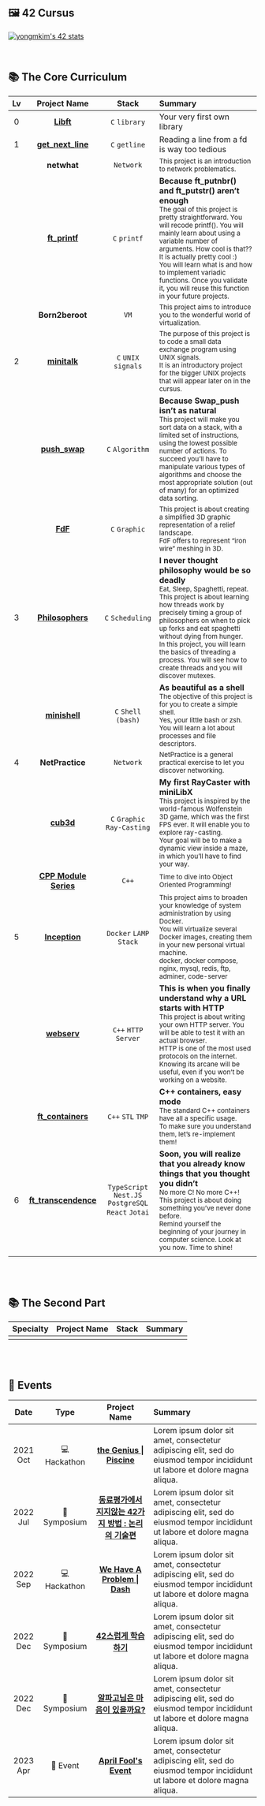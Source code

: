 ## 🖼️ 42 Cursus
<!--
[![yongmkim's 42 stats](https://badge42.vercel.app/api/v2/cl38txogk004909l100cr3o0d/stats?cursusId=9&coalitionId=piscine)](https://profile.intra.42.fr/users/yongmkim)
-->
<!--
[![yongmkim's 42 stats](https://badge42.vercel.app/api/v2/cl38txogk004909l100cr3o0d/stats?cursusId=21&coalitionId=86)](https://profile.intra.42.fr/users/yongmkim)
-->
[![yongmkim's 42 stats](https://badge.mediaplus.ma/darkblue/yongmkim?1337Badge=off&UM6P=off)](https://profile.intra.42.fr/users/yongmkim)

<br/>

## 📚 The Core Curriculum
<!--
|| **[pipex](https://github.com/ecole42-yoma/pipex)** | [![yongmkim's 42 pipex Score](https://badge42.vercel.app/api/v2/cl38txogk004909l100cr3o0d/project/2496548)](https://github.com/ecole42-yoma/pipex) | `C` `pipe` |  |
|| **[fract-ol](https://github.com/ecole42-yoma/fract-ol)** | [![yongmkim's 42 fract-ol Score](https://badge42.vercel.app/api/v2/cl38txogk004909l100cr3o0d/project/2496226)](https://github.com/ecole42-yoma/fract-ol) | `C` `Graphic` |  |
|| **[so-long](https://github.com/ecole42-yoma/so-long)** | [![yongmkim's 42 so_long Score](https://badge42.vercel.app/api/v2/cl38txogk004909l100cr3o0d/project/2542702)](https://github.com/ecole42-yoma/so-long) | `C` `Graphic` |  |
-->

| Lv | Project Name  |  Stack  |  Summary  |
|:---:|:---:|:---:|:---|
|0| **[Libft](https://github.com/ecole42-yoma/Libft)** | `C` `library` | Your very first own library |
|1| **[get_next_line](https://github.com/ecole42-yoma/get_next_line)** | `C` `getline` | Reading a line from a fd is way too tedious |
|| **netwhat** | `Network` | <sub> This project is an introduction to network problematics. </sub> |
|| **[ft_printf](https://github.com/ecole42-yoma/ft_printf)** | `C` `printf` | **Because ft_putnbr() and ft_putstr() aren’t enough** </br> <sub> The goal of this project is pretty straightforward. You will recode printf(). You will mainly learn about using a variable number of arguments. How cool is that?? It is actually pretty cool :) </br> You will learn what is and how to implement variadic functions. Once you validate it, you will reuse this function in your future projects. </sub> |
|| **Born2beroot** | `VM` | <sub> This project aims to introduce you to the wonderful world of virtualization. </sub> |
|2| **[minitalk](https://github.com/ecole42-yoma/minitalk)** | `C` `UNIX signals` | <sub> The purpose of this project is to code a small data exchange program using UNIX signals. </br> It is an introductory project for the bigger UNIX projects that will appear later on in the cursus. </sub> |
|| **[push_swap](https://github.com/ecole42-yoma/push_swap)** | `C` `Algorithm` | **Because Swap_push isn’t as natural** </br> <sub> This project will make you sort data on a stack, with a limited set of instructions, using the lowest possible number of actions. To succeed you’ll have to manipulate various types of algorithms and choose the most appropriate solution (out of many) for an optimized data sorting. </sub> |
|| **[FdF](https://github.com/ecole42-yoma/FdF)** | `C` `Graphic` | <sub> This project is about creating a simplified 3D graphic representation of a relief landscape. </br> FdF offers to represent “iron wire” meshing in 3D. </sub> |
|3| **[Philosophers](https://github.com/ecole42-yoma/Philosophers)** | `C` `Scheduling` | **I never thought philosophy would be so deadly** </br> <sub> Eat, Sleep, Spaghetti, repeat. </br> This project is about learning how threads work by precisely timing a group of philosophers on when to pick up forks and eat spaghetti without dying from hunger. </br> In this project, you will learn the basics of threading a process. You will see how to create threads and you will discover mutexes. </sub> |
|| **[minishell](https://github.com/ecole42-yoma/minishell)** | `C` `Shell (bash)` | **As beautiful as a shell** </br> <sub> The objective of this project is for you to create a simple shell. </br> Yes, your little bash or zsh. You will learn a lot about processes and file descriptors. </sub> |
|4| **NetPractice** | `Network` | <sub> NetPractice is a general practical exercise to let you discover networking. </sub> |
|| **[cub3d](https://github.com/ecole42-yoma/cub3d)** | `C` `Graphic` `Ray-Casting` | **My first RayCaster with miniLibX** </br> <sub> This project is inspired by the world-famous Wolfenstein 3D game, which was the first FPS ever. It will enable you to explore ray-casting. </br> Your goal will be to make a dynamic view inside a maze, in which you’ll have to find your way. </sub> |
|| **[CPP Module Series](https://github.com/ecole42-yoma/CPP-Module)** | `C++` | <sub> Time to dive into Object Oriented Programming! </sub> |
|5| **[Inception](https://github.com/ecole42-yoma/Inception)** | `Docker` `LAMP Stack` | <sub> This project aims to broaden your knowledge of system administration by using Docker. </br> You will virtualize several Docker images, creating them in your new personal virtual machine. </br> docker, docker compose, nginx, mysql, redis, ftp, adminer, code-server </sub> |
|| **[webserv](https://github.com/ecole42-yoma/webserv)** | `C++` `HTTP Server` | **This is when you finally understand why a URL starts with HTTP** </br> <sub> This project is about writing your own HTTP server. You will be able to test it with an actual browser. </br> HTTP is one of the most used protocols on the internet. Knowing its arcane will be useful, even if you won’t be working on a website. </sub> |
|| **[ft_containers](https://github.com/ecole42-yoma/ft_containers)** | `C++` `STL` `TMP` | **C++ containers, easy mode** </br> <sub> The standard C++ containers have all a specific usage. </br> To make sure you understand them, let’s re-implement them! </sub> |
|6| **[ft_transcendence](https://github.com/ecole42-yoma/ft_transcendence)** | `TypeScript` `Nest.JS` `PostgreSQL` `React` `Jotai` | **Soon, you will realize that you already know things that you thought you didn’t** </br> <sub> No more C! No more C++! This project is about doing something you’ve never done before. </br> Remind yourself the beginning of your journey in computer science. Look at you now. Time to shine! </sub>|  |
||  |  |  |  |

<br><br>

## 📚 The Second Part
|  Specialty  |  Project Name  |  Stack  |  Summary  |
|:---:|:---:|:---:|:---|
| | | | |

<br><br>
## 🎁 Events
|  Date  |  Type  |  Project Name  |  Summary  |
|:---:|:---:|:---:|:---|
|  2021 Oct |  💻 Hackathon  |  **[the Genius \| Piscine](https://github.com/ecole42-yoma/2021_42_hackathon_the_Genius_Piscine)**  |  Lorem ipsum dolor sit amet, consectetur adipiscing elit, sed do eiusmod tempor incididunt ut labore et dolore magna aliqua.  |
|  2022 Jul |  🎤 Symposium  |  **[동료평가에서 지지않는 42가지 방법 : 논리의 기술편](https://www.canva.com/design/DAFGMwf84HU/0ZR5gKkJZm2r9BEK4HEPcw/edit?utm_content=DAFGMwf84HU&utm_campaign=designshare&utm_medium=link2&utm_source=sharebutton)**  |  Lorem ipsum dolor sit amet, consectetur adipiscing elit, sed do eiusmod tempor incididunt ut labore et dolore magna aliqua.  |
|  2022 Sep |  💻 Hackathon  |  **[We Have A Problem \| Dash](https://github.com/ecole42-yoma/2022_42_hackathon_We_have_a_problem_dash)** |  Lorem ipsum dolor sit amet, consectetur adipiscing elit, sed do eiusmod tempor incididunt ut labore et dolore magna aliqua.  |
|  2022 Dec |  🎤 Symposium  |  **[42스럽게 학습하기](https://www.canva.com/design/DAFTxYG2DFk/oljHiRTezFfQZwPSL6HKTA/edit?utm_content=DAFTxYG2DFk&utm_campaign=designshare&utm_medium=link2&utm_source=sharebutton)**  |  Lorem ipsum dolor sit amet, consectetur adipiscing elit, sed do eiusmod tempor incididunt ut labore et dolore magna aliqua.  |
|  2022 Dec |  🎤 Symposium  |  **[알파고님은 마음이 있을까요?](https://www.canva.com/design/DAFTzdRZaUo/uKueLFuOsaUq4k-rTcpABQ/edit?utm_content=DAFTzdRZaUo&utm_campaign=designshare&utm_medium=link2&utm_source=sharebutton)**  |  Lorem ipsum dolor sit amet, consectetur adipiscing elit, sed do eiusmod tempor incididunt ut labore et dolore magna aliqua.  |
|  2023 Apr |  🎁 Event  |  **[April Fool's Event](https://github.com/ecole42-yoma/2023_42_event_April_Fools_Day)** |  Lorem ipsum dolor sit amet, consectetur adipiscing elit, sed do eiusmod tempor incididunt ut labore et dolore magna aliqua.  |

<!--
| type |  |  |  |  |
-->

<!--
[canva](https://www.canva.com/design/DAFGMwf84HU/0ZR5gKkJZm2r9BEK4HEPcw/view?utm_content=DAFGMwf84HU&utm_campaign=designshare&utm_medium=link2&utm_source=sharebutton)
-->
